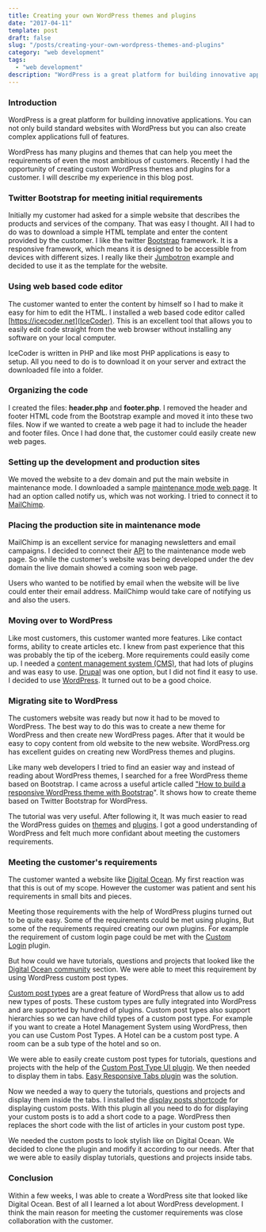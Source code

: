 ```yaml
---
title: Creating your own WordPress themes and plugins
date: "2017-04-11"
template: post
draft: false
slug: "/posts/creating-your-own-wordpress-themes-and-plugins"
category: "web development"
tags:
  - "web development"
description: "WordPress is a great platform for building innovative applications. You can not only build standard websites with WordPress but you can also create complex applications full of features."
---
```


### Introduction
WordPress is a great platform for building innovative applications. You can not only build standard websites with WordPress but you can also create complex applications full of features.

WordPress has many plugins and themes that can help you meet the requirements of even the most ambitious of customers. Recently I had the opportunity of creating custom WordPress themes and plugins for a customer. I will describe my experience in this blog post.

### Twitter Bootstrap for meeting initial requirements
Initially my customer had asked for a simple website that describes the products and services of the company. That was easy I thought. All I had to do was to download a simple HTML template and enter the content provided by the customer. I like the twitter [Bootstrap](http://getbootstrap.com/) framework. It is a responsive framework, which means it is designed to be accessible from devices with different sizes. I really like their [Jumbotron](http://getbootstrap.com/examples/jumbotron/) example and decided to use it as the template for the website.


### Using web based code editor
The customer wanted to enter the content by himself so I had to make it easy for him to edit the HTML. I installed a web based code editor called [https://icecoder.net](IceCoder). This is an excellent tool that allows you to easily edit code straight from the web browser without installing any software on your local computer.

IceCoder is written in PHP and like most PHP applications is easy to setup. All you need to do is to download it on your server and extract the downloaded file into a folder.

### Organizing the code
I created the files: **header.php** and **footer.php**. I removed the header and footer HTML code from the Bootstrap example and moved it into these two files. Now if we wanted to create a web page it had to include the header and footer files. Once I had done that, the customer could easily create new web pages.

### Setting up the development and production sites
We moved the website to a dev domain and put the main website in maintenance mode. I downloaded a sample [maintenance mode web page](http://www.land-of-web.com/rocket_coming_soon/index.html). It had an option called notify us, which was not working. I tried to connect it to [MailChimp](http://mailchimp.com/).

### Placing the production site in maintenance mode
MailChimp is an excellent service for managing newsletters and email campaigns. I decided to connect their [API](http://en.wikipedia.org/wiki/Application_programming_interface) to the maintenance mode web page. So while the customer's website was being developed under the dev domain the live domain showed a coming soon web page.

Users who wanted to be notified by email when the website will be live could enter their email address. MailChimp would take care of notifying us and also the users.

### Moving over to WordPress
Like most customers, this customer wanted more features. Like contact forms, ability to create articles etc. I knew from past experience that this was probably the tip of the iceberg. More requirements could easily come up. I needed a [content management system (CMS)](http://en.wikipedia.org/wiki/Content_management_system), that had lots of plugins and was easy to use. [Drupal](https://www.drupal.org/) was one option, but I did not find it easy to use. I decided to use [WordPress](http://wordpress.org/). It turned out to be a good choice.

### Migrating site to WordPress
The customers website was ready but now it had to be moved to WordPress. The best way to do this was to create a new theme for WordPress and then create new WordPress pages. After that it would be easy to copy content from old website to the new website. WordPress.org has excellent guides on creating new WordPress themes and plugins.

Like many web developers I tried to find an easier way and instead of reading about WordPress themes, I searched for a free WordPress theme based on Bootstrap. I came across a useful article called ["How to build a responsive WordPress theme with Bootstrap](http://blog.teamtreehouse.com/responsive-wordpress-bootstrap-theme-tutorial)". It shows how to create theme based on Twitter Bootstrap for WordPress.

The tutorial was very useful. After following it, It was much easier to read the WordPress guides on [themes](http://codex.wordpress.org/Theme_Development) and [plugins](http://codex.wordpress.org/Writing_a_Plugin). I got a good understanding of WordPress and felt much more confidant about meeting the customers requirements.

### Meeting the customer's requirements
The customer wanted a website like [Digital Ocean](https://www.digitalocean.com/). My first reaction was that this is out of my scope. However the customer was patient and sent his requirements in small bits and pieces.

Meeting those requirements with the help of WordPress plugins turned out to be quite easy. Some of the requirements could be met using plugins, But some of the requirements required creating our own plugins. For example the requirement of custom login page could be met with the [Custom Login](https://frosty.media/plugins/custom-login/) plugin.

But how could we have tutorials, questions and projects that looked like the [Digital Ocean community](http://digitalocean.com/community/tutorials) section. We were able to meet this requirement by using WordPress custom post types.

[Custom post types](http://codex.wordpress.org/Post_Types) are a great feature of WordPress that allow us to add new types of posts. These custom types are fully integrated into WordPress and are supported by hundred of plugins. Custom post types also support hierarchies so we can have child types of a custom post type. For example if you want to create a Hotel Management System using WordPress, then you can use Custom Post Types. A Hotel can be a custom post type. A room can be a sub type of the hotel and so on.

We were able to easily create custom post types for tutorials, questions and projects with the help of the [Custom Post Type UI plugin](https://wordpress.org/plugins/custom-post-type-ui/). We then needed to display them in tabs. [Easy Responsive Tabs plugin](https://wordpress.org/plugins/easy-responsive-tabs/) was the solution.

Now we needed a way to query the tutorials, questions and projects and display them inside the tabs. I installed the [display posts shortcode](https://wordpress.org/plugins/display-posts-shortcode/) for displaying custom posts. With this plugin all you need to do for displaying your custom posts is to add a short code to a page. WordPress then replaces the short code with the list of articles in your custom post type.

We needed the custom posts to look stylish like on Digital Ocean. We decided to clone the plugin and modify it according to our needs. After that we were able to easily display tutorials, questions and projects inside tabs.

### Conclusion
Within a few weeks, I was able to create a WordPress site that looked like Digital Ocean. Best of all I learned a lot about WordPress development. I think the main reason for meeting the customer requirements was close collaboration with the customer.
